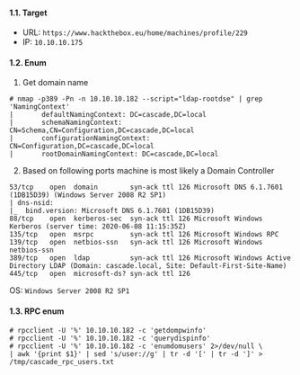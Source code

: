 #### 1.1. Target

- URL: `https://www.hackthebox.eu/home/machines/profile/229`
- IP: `10.10.10.175`


#### 1.2. Enum

1) Get domain name

```
# nmap -p389 -Pn -n 10.10.10.182 --script="ldap-rootdse" | grep 'NamingContext'
|       defaultNamingContext: DC=cascade,DC=local
|       schemaNamingContext: CN=Schema,CN=Configuration,DC=cascade,DC=local
|       configurationNamingContext: CN=Configuration,DC=cascade,DC=local
|       rootDomainNamingContext: DC=cascade,DC=local
```


2) Based on following ports machine is most likely a Domain Controller

```
53/tcp    open  domain        syn-ack ttl 126 Microsoft DNS 6.1.7601 (1DB15D39) (Windows Server 2008 R2 SP1)
| dns-nsid:
|_  bind.version: Microsoft DNS 6.1.7601 (1DB15D39)
88/tcp    open  kerberos-sec  syn-ack ttl 126 Microsoft Windows Kerberos (server time: 2020-06-08 11:15:35Z)
135/tcp   open  msrpc         syn-ack ttl 126 Microsoft Windows RPC
139/tcp   open  netbios-ssn   syn-ack ttl 126 Microsoft Windows netbios-ssn
389/tcp   open  ldap          syn-ack ttl 126 Microsoft Windows Active Directory LDAP (Domain: cascade.local, Site: Default-First-Site-Name)
445/tcp   open  microsoft-ds? syn-ack ttl 126
```
OS: `Windows Server 2008 R2 SP1`


#### 1.3. RPC enum

```
# rpcclient -U '%' 10.10.10.182 -c 'getdompwinfo'
# rpcclient -U '%' 10.10.10.182 -c 'querydispinfo'
# rpcclient -U '%' 10.10.10.182 -c 'enumdomusers' 2>/dev/null \
| awk '{print $1}' | sed 's/user://g' | tr -d '[' | tr -d ']' > /tmp/cascade_rpc_users.txt
```
